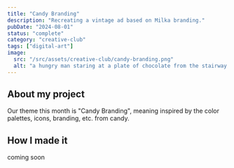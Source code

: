 ```yaml
---
title: "Candy Branding"
description: "Recreating a vintage ad based on Milka branding."
pubDate: "2024-08-01"
status: "complete"
category: "creative-club"
tags: ["digital-art"]
image:
  src: "/src/assets/creative-club/candy-branding.png"
  alt: "a hungry man staring at a plate of chocolate from the stairway railing"
---
```


## About my project

Our theme this month is "Candy Branding", meaning inspired by the color palettes, icons, branding, etc. from candy.

## How I made it

coming soon
